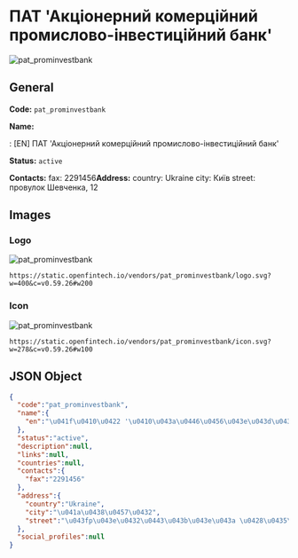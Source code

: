 
# ПАТ 'Акціонерний комерційний промислово-інвестиційний банк' 
![pat_prominvestbank](https://static.openfintech.io/vendors/pat_prominvestbank/logo.svg?w=400&c=v0.59.26#w200)  

## General 
 
**Code:** `pat_prominvestbank` 
 
**Name:** 
 
:	[EN] ПАТ 'Акціонерний комерційний промислово-інвестиційний банк' 
 
**Status:** `active` 
 
**Contacts:** 
fax: 2291456**Address:** 
country: Ukraine 
city: Київ 
street: пpовулок Шевченка, 12 

## Images 

### Logo 
 
![pat_prominvestbank](https://static.openfintech.io/vendors/pat_prominvestbank/logo.svg?w=400&c=v0.59.26#w200)  

```
https://static.openfintech.io/vendors/pat_prominvestbank/logo.svg?w=400&c=v0.59.26#w200
```  

### Icon 
 
![pat_prominvestbank](https://static.openfintech.io/vendors/pat_prominvestbank/icon.svg?w=278&c=v0.59.26#w100)  

```
https://static.openfintech.io/vendors/pat_prominvestbank/icon.svg?w=278&c=v0.59.26#w100
```  

## JSON Object 

```json
{
  "code":"pat_prominvestbank",
  "name":{
    "en":"\u041f\u0410\u0422 '\u0410\u043a\u0446\u0456\u043e\u043d\u0435\u0440\u043d\u0438\u0439 \u043a\u043e\u043c\u0435\u0440\u0446\u0456\u0439\u043d\u0438\u0439 \u043f\u0440\u043e\u043c\u0438\u0441\u043b\u043e\u0432\u043e-\u0456\u043d\u0432\u0435\u0441\u0442\u0438\u0446\u0456\u0439\u043d\u0438\u0439 \u0431\u0430\u043d\u043a'"
  },
  "status":"active",
  "description":null,
  "links":null,
  "countries":null,
  "contacts":{
    "fax":"2291456"
  },
  "address":{
    "country":"Ukraine",
    "city":"\u041a\u0438\u0457\u0432",
    "street":"\u043fp\u043e\u0432\u0443\u043b\u043e\u043a \u0428\u0435\u0432\u0447\u0435\u043d\u043a\u0430, 12"
  },
  "social_profiles":null
}
```  
